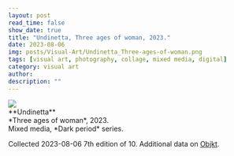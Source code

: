 ```yaml
---
layout: post
read_time: false
show_date: true
title: "Undinetta, Three ages of woman, 2023."
date: 2023-08-06
img: posts/Visual-Art/Undinetta_Three-ages-of-woman.png
tags: [visual art, photography, collage, mixed media, digital]
category: visual art
author: 
description: ""
---
```


<img src='./assets/img/posts/Visual-Art/Undinetta_Three-ages-of-woman.png'>

<br>
**Undinetta**
<br>*Three ages of woman*, 2023.
<br>Mixed media, *Dark period* series.

 <div class="page-separator"></div>

Collected 2023-08-06 7th edition of 10. Additional data on [Objkt](https://objkt.com/tokens/KT1BEMTnAuGV2UX6c2QHJ3crv3upYnwxhvxF/0).
